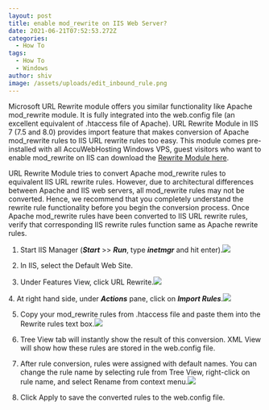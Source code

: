 ```yaml
---
layout: post
title: enable mod_rewrite on IIS Web Server?
date: 2021-06-21T07:52:53.272Z
categories:
  - How To
tags:
  - How To
  - Windows
author: shiv
image: /assets/uploads/edit_inbound_rule.png
---
```

Microsoft URL Rewrite module offers you similar functionality like Apache mod_rewrite module. It is fully integrated into the web.config file (an excellent equivalent of .htaccess file of Apache). URL Rewrite Module in IIS 7 (7.5 and 8.0) provides import feature that makes conversion of Apache mod_rewrite rules to IIS URL rewrite rules too easy. This module comes pre-installed with all AccuWebHosting Windows VPS, guest visitors who want to enable mod_rewrite on IIS can download the [Rewrite Module here](https://web.archive.org/web/20200803150118/https://www.iis.net/downloads/microsoft/url-rewrite).

URL Rewrite Module tries to convert Apache mod_rewrite rules to equivalent IIS URL rewrite rules. However, due to architectural differences between Apache and IIS web servers, all mod_rewrite rules may not be converted. Hence, we recommend that you completely understand the rewrite rule functionality before you begin the conversion process. Once Apache mod_rewrite rules have been converted to IIS URL rewrite rules, verify that corresponding IIS rewrite rules function same as Apache rewrite rules.

1. Start IIS Manager (***Start*** >> ***Run***, type ***inetmgr*** and hit enter).![](https://web.archive.org/web/20200803150118im_/https://cdn.srapsware.com/wp-content/uploads/2019/02/inetmgr.png)

2. In IIS, select the Default Web Site.

3. Under Features View, click URL Rewrite.![](https://web.archive.org/web/20200803150118im_/https://cdn.srapsware.com/wp-content/uploads/2019/02/url-rewrite.png)

4. At right hand side, under ***Actions*** pane, click on ***Import Rules***.![](https://web.archive.org/web/20200803150118im_/https://cdn.srapsware.com/wp-content/uploads/2019/02/import-rules.png)

5. Copy your mod_rewrite rules from .htaccess file and paste them into the Rewrite rules text box.![](https://web.archive.org/web/20200803150118im_/https://cdn.srapsware.com/wp-content/uploads/2019/02/import-mod-rewrite-rules.png)

6. Tree View tab will instantly show the result of this conversion. XML View will show how these rules are stored in the web.config file.

7. After rule conversion, rules were assigned with default names. You can change the rule name by selecting rule from Tree View, right-click on rule name, and select Rename from context menu.![](https://web.archive.org/web/20200803150118im_/https://cdn.srapsware.com/wp-content/uploads/2019/02/rename-rules.png)

8. Click Apply to save the converted rules to the web.config file.